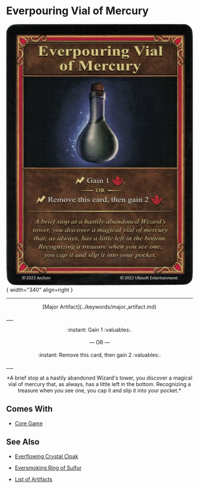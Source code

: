 # Everpouring Vial of Mercury

![Everpouring Vial of Mercury](../assets/artifacts_major-everpouring_vial_of_mercury.webp){ width="340" align=right }
___
<p style="text-align: center;" markdown>[Major Artifact](../keywords/major_artifact.md)</p>
___
<p style="text-align: center;" markdown>:instant: Gain 1 :valuables:.<br><br>— OR —<br><br>:instant: Remove this card, then gain 2 :valuables:.</p>
___
<p style="text-align: center;" markdown>*A brief stop at a hastily abandoned Wizard's tower, you discover a magical vial of mercury that, as always, has a little left in the bottom. Recognizing a treasure when you see one, you cap it and slip it into your pocket.*</p>


## Comes With

- [Core Game](../content/core_game.md)


## See Also

- [Everflowing Crystal Cloak](everflowing_crystal_cloak.md)
- [Eversmoking Ring of Sulfur](eversmoking_ring_of_sulfur.md)

- [List of Artifacts](index.md)
